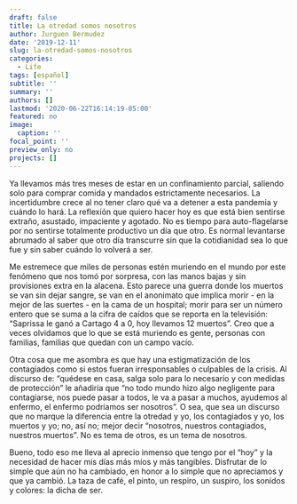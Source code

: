 ```yaml
---
draft: false
title: La otredad somos nosotros
author: Jurguen Bermudez
date: '2019-12-11'
slug: la-otredad-somos-nosotros
categories:
  - Life
tags: [español]
subtitle: ''
summary: ''
authors: []
lastmod: '2020-06-22T16:14:19-05:00'
featured: no
image:
  caption: ''
focal_point: ''
preview_only: no
projects: []
---
```

  
  
  Ya llevamos más tres meses de estar en un confinamiento parcial, saliendo solo para comprar comida y mandados estrictamente necesarios. La incertidumbre crece al no tener claro qué va a detener a esta pandemia y cuándo lo hará.
La reflexión que quiero hacer hoy es que está bien sentirse extraño, asustado, impaciente y agotado. No es tiempo para auto-flagelarse por no sentirse totalmente productivo un día que otro. Es normal levantarse abrumado al saber que otro día transcurre sin que la cotidianidad sea lo que fue y sin saber cuándo lo volverá a ser. 

Me estremece que miles de personas estén muriendo en el mundo por este fenómeno que nos tomó por sorpresa, con las manos bajas y sin provisiones extra en la alacena. Esto parece una guerra donde los muertos se van sin dejar sangre, se van en el anonimato que implica morir - en la mejor de las suertes - en la cama de un hospital; morir para ser un número entero que se suma a la cifra de caídos que se reporta en la televisión: “Saprissa le ganó a Cartago 4 a 0, hoy llevamos 12 muertos”. Creo que a veces olvidamos que lo que se está muriendo es gente, personas con familias, familias que quedan con un campo vacío. 

Otra cosa que me asombra es que hay una estigmatización de los contagiados como si estos fueran irresponsables o culpables de la crisis.  Al discurso de: “quédese en casa, salga solo para lo necesario y con medidas de protección” le añadiría que “no todo mundo hizo algo negligente para contagiarse, nos puede pasar a todos, le va a pasar a muchos, ayudemos al enfermo, el enfermo podríamos ser nosotros”. O sea, que sea un discurso que no marque la diferencia entre la otredad y yo, los contagiados y yo, los muertos y yo; no, así no; mejor decir “nosotros, nuestros contagiados, nuestros muertos”. No es tema de otros, es un tema de nosotros. 

Bueno, todo eso me lleva al aprecio inmenso que tengo por el “hoy” y la necesidad de hacer mis días más míos y más tangibles. Disfrutar de lo simple que aún no ha cambiado, en honor a lo simple que no apreciamos y que ya cambió. La taza de café, el pinto, un respiro, un suspiro, los sonidos y colores: la dicha de ser. 
